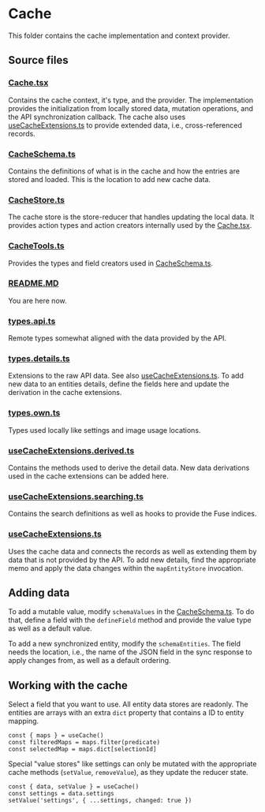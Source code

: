 ﻿# Cache

This folder contains the cache implementation and context provider.

## Source files

### [Cache.tsx](Cache.tsx)

Contains the cache context, it's type, and the provider. The implementation
provides the initialization from locally stored data, mutation operations,
and the API synchronization callback. The cache also uses [useCacheExtensions.ts](useCacheExtensions.ts)
to provide extended data, i.e., cross-referenced records.

### [CacheSchema.ts](CacheSchema.ts)

Contains the definitions of what is in the cache and how the entries are stored
and loaded. This is the location to add new cache data.

### [CacheStore.ts](CacheStore.ts)

The cache store is the store-reducer that handles updating
the local data. It provides action types and action creators internally used
by the [Cache.tsx](Cache.tsx).

### [CacheTools.ts](CacheTools.ts)

Provides the types and field creators used in [CacheSchema.ts](CacheSchema.ts).

### [README.MD](README.MD)

You are here now.

### [types.api.ts](types.api.ts)

Remote types somewhat aligned with the data provided by the API.

### [types.details.ts](types.details.ts)

Extensions to the raw API data. See also [useCacheExtensions.ts](useCacheExtensions.ts).
To add new data to an entities details, define the fields here and update
the derivation in the cache extensions.

### [types.own.ts](types.own.ts)

Types used locally like settings and image usage locations.

### [useCacheExtensions.derived.ts](useCacheExtensions.derived.ts)

Contains the methods used to derive the detail data. New data
derivations used in the cache extensions can be added here.

### [useCacheExtensions.searching.ts](useCacheExtensions.searching.ts)

Contains the search definitions as well as hooks to provide the Fuse indices.

### [useCacheExtensions.ts](useCacheExtensions.ts)

Uses the cache data and connects the records as well as extending them by
data that is not provided by the API. To add new details, find the appropriate
memo and apply the data changes within the `mapEntityStore` invocation.

## Adding data

To add a mutable value, modify `schemaValues` in the [CacheSchema.ts](CacheSchema.ts).
To do that, define a field with the `defineField` method and provide the value type
as well as a default value.

To add a new synchronized entity, modify the `schemaEntities`. The field needs the
location, i.e., the name of the JSON field in the sync response to apply changes
from, as well as a default ordering.

## Working with the cache

Select a field that you want to use. All entity data stores are readonly. The
entities are arrays with an extra `dict` property that contains a ID to entity
mapping.

```tsx
const { maps } = useCache()
const filteredMaps = maps.filter(predicate)
const selectedMap = maps.dict[selectionId]
```

Special "value stores" like settings can only be mutated with the appropriate
cache methods (`setValue`, `removeValue`), as they update the
reducer state.

```tsx
const { data, setValue } = useCache()
const settings = data.settings
setValue('settings', { ...settings, changed: true })
```
